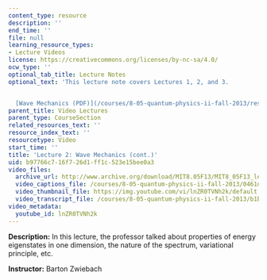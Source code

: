 ```yaml
---
content_type: resource
description: ''
end_time: ''
file: null
learning_resource_types:
- Lecture Videos
license: https://creativecommons.org/licenses/by-nc-sa/4.0/
ocw_type: ''
optional_tab_title: Lecture Notes
optional_text: 'This lecture note covers Lectures 1, 2, and 3.


  [Wave Mechanics (PDF)](/courses/8-05-quantum-physics-ii-fall-2013/resources/mit8_05f13_chap_01)'
parent_title: Video Lectures
parent_type: CourseSection
related_resources_text: ''
resource_index_text: ''
resourcetype: Video
start_time: ''
title: 'Lecture 2: Wave Mechanics (cont.)'
uid: b97766c7-16f7-26d1-ff1c-523e15bee0a3
video_files:
  archive_url: http://www.archive.org/download/MIT8.05F13/MIT8_05F13_lec02_300k.mp4
  video_captions_file: /courses/8-05-quantum-physics-ii-fall-2013/0461d91a474f532db9cba20efb9d0cb3_lnZR0TVNh2k.vtt
  video_thumbnail_file: https://img.youtube.com/vi/lnZR0TVNh2k/default.jpg
  video_transcript_file: /courses/8-05-quantum-physics-ii-fall-2013/b1bb0aea6fead2705b9bcd1b192e2db7_lnZR0TVNh2k.pdf
video_metadata:
  youtube_id: lnZR0TVNh2k
---
```


**Description:** In this lecture, the professor talked about properties of energy eigenstates in one dimension, the nature of the spectrum, variational principle, etc.

**Instructor:** Barton Zwiebach

